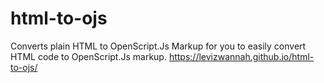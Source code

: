 # html-to-ojs
Converts plain HTML to OpenScript.Js Markup for you to easily convert HTML code to OpenScript.Js markup.
https://levizwannah.github.io/html-to-ojs/
